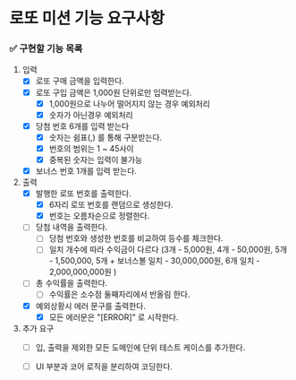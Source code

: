 # 로또 미션 기능 요구사항


### ✅ 구현할 기능 목록
1) 입력
    - [x] 로또 구매 금액을 입력한다.
    - [x] 로또 구입 금액은 1,000원 단위로만 입력받는다.
        - [x] 1,000원으로 나누어 떨어지지 않는 경우 예외처리
        - [x] 숫자가 아닌경우 예외처리
    - [x] 당첨 번호 6개를 입력 받는다
        - [x] 숫자는 쉼표(,) 를 통해 구분받는다.
        - [x] 번호의 범위는 1 ~ 45사이
        - [x] 중복된 숫자는 입력이 불가능
    - [x] 보너스 번호 1개를 입력 받는다.

3) 출력 
   - [x] 발행한 로또 번호를 출력한다.
     - [x] 6자리 로또 번호를 랜덤으로 생성한다.
     - [x] 번호는 오름차순으로 정렬한다.
   - [ ] 당첨 내역을 출력한다.
       - [ ] 당첨 번호와 생성한 번호를 비교하여 등수를 체크한다.
       - [ ] 일치 개수에 따라 수익금이 다르다 (3개 - 5,000원, 4개 - 50,000원, 5개 - 1,500,000, 5개 + 보너스볼 일치 - 30,000,000원, 6개 일치 - 2,000,000,000원 )
   - [ ] 총 수익률을 출력한다.
       - [ ] 수익률은 소수점 둘째자리에서 반올림 한다.
   - [x] 예외상황시 에러 문구를 출력한다.
       - [x] 모든 에러문은 "[ERROR]" 로 시작한다.

4) 추가 요구
   - [ ] 입, 출력을 제외한 모든 도메인에 단위 테스트 케이스를 추가한다.
   - [ ] UI 부분과 코어 로직을 분리하여 코딩한다.

